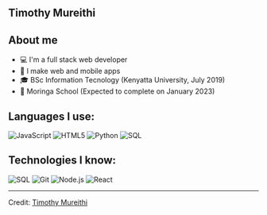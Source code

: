 ## Timothy Mureithi

## About me

* 💻 I'm a full stack web developer
* 📱 I make web and mobile apps 
* 🎓 BSc Information Tecnology (Kenyatta University, July 2019)
* 📖 Moringa School (Expected to complete on January 2023)

## Languages I use:

![JavaScript](https://img.shields.io/badge/-JavaScript-000000?style=flat&logo=javascript)
![HTML5](https://img.shields.io/badge/-HTML5-000000?style=flat&logo=HTML5)
![Python](https://img.shields.io/badge/-Python-000000?style=flat&logo=python)
![SQL](https://img.shields.io/badge/-SQL-000000?style=flat&logo=MySQL)

## Technologies I know:

![SQL](https://img.shields.io/badge/-SQL-000000?style=flat&logo=MySQL)
![Git](https://img.shields.io/badge/-Git-000000?style=flat&logo=git&logoColor=F05032)
![Node.js](https://img.shields.io/badge/-Node.js-000000?style=flat&logo=node.js&logoColor=339933)
![React](https://img.shields.io/badge/-React-000000?style=flat&logo=React&logoColor=61DAFB)


----
Credit: [Timothy Mureithi](https://github.com/timothymureithi)

